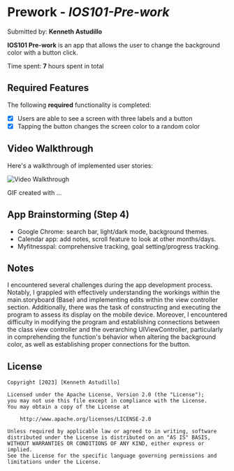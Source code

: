 # Prework - *IOS101-Pre-work*

Submitted by: **Kenneth Astudillo**

**IOS101 Pre-work** is an app that allows the user to change the background color with a button click. 

Time spent: **7** hours spent in total

## Required Features

The following **required** functionality is completed:

- [x] Users are able to see a screen with three labels and a button
- [x] Tapping the button changes the screen color to a random color
 
## Video Walkthrough

Here's a walkthrough of implemented user stories:

<img src='http://i.imgur.com/link/to/your/gif/file.gif' title='Video Walkthrough' width='' alt='Video Walkthrough' />

<!-- Replace this with whatever GIF tool you used! -->
GIF created with ...  
<!-- Recommended tools:
[Kap](https://getkap.co/) for macOS
[ScreenToGif](https://www.screentogif.com/) for Windows
[peek](https://github.com/phw/peek) for Linux. -->

## App Brainstorming (Step 4)

* Google Chrome: search bar, light/dark mode, background themes.
* Calendar app: add notes, scroll feature to look at other months/days.
* Myfitnesspal: comprehensive tracking, goal setting/progress tracking.

## Notes

I encountered several challenges during the app development process. Notably, I grappled with effectively understanding the workings within the main.storyboard (Base) and implementing edits within the view controller section. Additionally, there was the task of constructing and executing the program to assess its display on the mobile device. Moreover, I encountered difficulty in modifying the program and establishing connections between the class view controller and the overarching UIViewController, particularly in comprehending the function's behavior when altering the background color, as well as establishing proper connections for the button. 

## License

    Copyright [2023] [Kenneth Astudillo]

    Licensed under the Apache License, Version 2.0 (the "License");
    you may not use this file except in compliance with the License.
    You may obtain a copy of the License at

        http://www.apache.org/licenses/LICENSE-2.0

    Unless required by applicable law or agreed to in writing, software
    distributed under the License is distributed on an "AS IS" BASIS,
    WITHOUT WARRANTIES OR CONDITIONS OF ANY KIND, either express or implied.
    See the License for the specific language governing permissions and
    limitations under the License.
